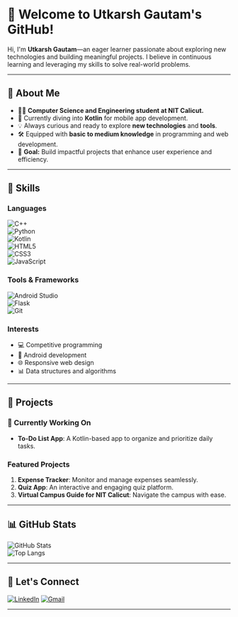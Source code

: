 
# 👋 Welcome to **Utkarsh Gautam's GitHub!**

Hi, I'm **Utkarsh Gautam**—an eager learner passionate about exploring new technologies and building meaningful projects. I believe in continuous learning and leveraging my skills to solve real-world problems.

---

## 🌟 About Me  

- 🧑‍🎓 **Computer Science and Engineering student at NIT Calicut.**  
- 🌱 Currently diving into **Kotlin** for mobile app development.  
- 💡 Always curious and ready to explore **new technologies** and **tools**.  
- 🛠️ Equipped with **basic to medium knowledge** in programming and web development.  
- 🎯 **Goal:** Build impactful projects that enhance user experience and efficiency.  

---

## 🔧 Skills  

### Languages  
![C++](https://img.shields.io/badge/C++-00599C?style=for-the-badge&logo=cplusplus&logoColor=white)  
![Python](https://img.shields.io/badge/Python-3776AB?style=for-the-badge&logo=python&logoColor=white)  
![Kotlin](https://img.shields.io/badge/Kotlin-7F52FF?style=for-the-badge&logo=kotlin&logoColor=white)  
![HTML5](https://img.shields.io/badge/HTML5-E34F26?style=for-the-badge&logo=html5&logoColor=white)  
![CSS3](https://img.shields.io/badge/CSS3-1572B6?style=for-the-badge&logo=css3&logoColor=white)  
![JavaScript](https://img.shields.io/badge/JavaScript-F7DF1E?style=for-the-badge&logo=javascript&logoColor=black)  

### Tools & Frameworks  
![Android Studio](https://img.shields.io/badge/Android%20Studio-3DDC84?style=for-the-badge&logo=android-studio&logoColor=white)  
![Flask](https://img.shields.io/badge/Flask-000000?style=for-the-badge&logo=flask&logoColor=white)  
![Git](https://img.shields.io/badge/Git-F05032?style=for-the-badge&logo=git&logoColor=white)  

### Interests  
- 💻 Competitive programming  
- 📱 Android development  
- 🌐 Responsive web design  
- 📊 Data structures and algorithms  

---

## 🌱 Projects  

### 🚧 Currently Working On  
- **To-Do List App**: A Kotlin-based app to organize and prioritize daily tasks.  

### Featured Projects  
1. **Expense Tracker**: Monitor and manage expenses seamlessly.  
2. **Quiz App**: An interactive and engaging quiz platform.  
3. **Virtual Campus Guide for NIT Calicut**: Navigate the campus with ease.  

---

## 📊 GitHub Stats  

![GitHub Stats](https://github-readme-stats.vercel.app/api?username=Utkarsh-0192a&show_icons=true&theme=radical)  
![Top Langs](https://github-readme-stats.vercel.app/api/top-langs/?username=Utkarsh-0192a&layout=compact&theme=radical)  

---

## 🤝 Let's Connect  

[![LinkedIn](https://img.shields.io/badge/LinkedIn-0077B5?style=for-the-badge&logo=linkedin&logoColor=white)]([https://www.linkedin.com/in/your-linkedin-profile](https://www.linkedin.com/in/utkarsh-gautam-578724310))  
[![Gmail](https://img.shields.io/badge/Email-D14836?style=for-the-badge&logo=gmail&logoColor=white)](mailto:iutkarshgautam@gmail.com)  

---
